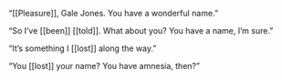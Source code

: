 “[[Pleasure]], Gale Jones. You have a wonderful name.”

“So I’ve [[been]] [[told]]. What about you? You have a name, I’m sure.”

“It’s something I [[lost]] along the way.”

“You [[lost]] your name? You have amnesia, then?”